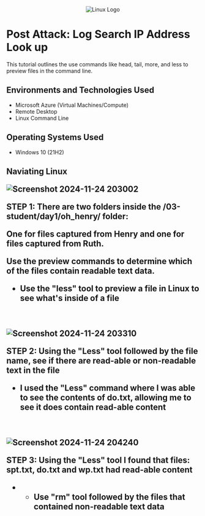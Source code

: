 <p align="center">
<img src="https://imgur.com/a/XGeZj8M" alt="Linux Logo"/>
</p>

<h1> Post Attack: Log Search IP Address Look up</h1>
This tutorial outlines the use commands like head, tail, more, and less to preview files in the command line.<br />


<h2>Environments and Technologies Used</h2>

- Microsoft Azure (Virtual Machines/Compute)
- Remote Desktop
- Linux Command Line

<h2>Operating Systems Used </h2>

- Windows 10</b> (21H2)

<h2> Naviating Linux

<p>

 ![Screenshot 2024-11-24 203002](https://github.com/user-attachments/assets/839ae08e-040f-4d80-b66e-470a1b88218b)


>
</p>
<p>
STEP 1: There are two folders inside the /03-student/day1/oh_henry/ folder:
  
  One for files captured from Henry and one for files captured from Ruth.
  
Use the preview commands to determine which of the files contain readable text data.

  
  - Use the "less"  tool to preview a file in Linux to see what's inside of a file

</p>
<br />

<p>
  
![Screenshot 2024-11-24 203310](https://github.com/user-attachments/assets/3f407977-217c-4a7c-9a4f-11cdf50e963f)



>
</p>
<p>
STEP 2: Using the "Less" tool followed by the file name, see if there are read-able or non-readable text in the file

- I used the "Less" command where I was able to see the contents of do.txt, allowing me to see it does contain read-able content
  
</p>
<br />

<p>
  
![Screenshot 2024-11-24 204240](https://github.com/user-attachments/assets/78b533eb-27fc-458d-93bb-7d798c2bff07)




>
</p>
<p>
STEP 3: Using the "Less" tool I found that files: spt.txt, do.txt and wp.txt had read-able content

-  - Use "rm" tool followed by the files that contained non-readable text data
  
</p>
<br />
